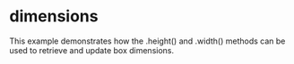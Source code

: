 # dimensions
This example demonstrates how the .height() and .width() methods can be used to retrieve and update box dimensions.
